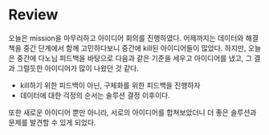 # Review

오늘은 mission을 마무리하고 아이디어 회의를 진행하였다. 어제까지는 데이터와 해결책을 중간 단계에서 함께 고민하다보니 중간에 kill된 아이디어들이 많았다. 하지만, 오늘은 중간에 다노님 피드백을 바탕으로 다음과 같은 기준을 세우고 아이디어를 냈고, 그 결과 그럴듯한 아이디어가 많이 나왔던 것 같다.

- kill하기 위한 피드백이 아닌, 구체화를 위한 피드백을 진행하자
- 데이터에 대한 걱정의 순서는 솔루션 결정 이후이다.

또한 새로운 아이디어 뿐만 아니라, 서로의 아이디어를 합쳐보았더니 더 좋은 솔루션과 문제를 발견할 수 있게 되었다.
